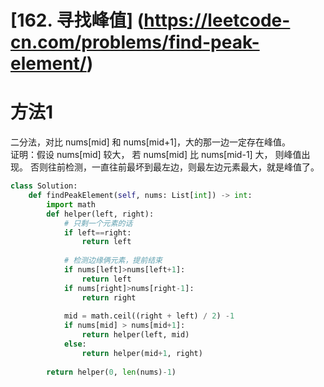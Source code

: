 # [162. 寻找峰值] (https://leetcode-cn.com/problems/find-peak-element/)

# 方法1
二分法，对比 nums\[mid\] 和 nums\[mid+1\]，大的那一边一定存在峰值。  
证明：假设 nums\[mid\] 较大， 若 nums\[mid\] 比 nums\[mid-1\] 大， 则峰值出现。
否则往前检测，一直往前最坏到最左边，则最左边元素最大，就是峰值了。  
```python
class Solution:
    def findPeakElement(self, nums: List[int]) -> int:
        import math
        def helper(left, right):
			# 只剩一个元素的话
            if left==right:
                return left
			
			# 检测边缘俩元素，提前结束
            if nums[left]>nums[left+1]:
                return left
            if nums[right]>nums[right-1]:
                return right
			
            mid = math.ceil((right + left) / 2) -1
            if nums[mid] > nums[mid+1]:
                return helper(left, mid)
            else:
                return helper(mid+1, right)
        
        return helper(0, len(nums)-1)
```